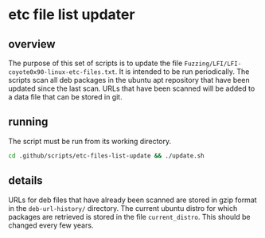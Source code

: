 # etc file list updater

## overview
The purpose of this set of scripts is to update the file `Fuzzing/LFI/LFI-coyote0x90-linux-etc-files.txt`.
It is intended to be run periodically.
The scripts scan all deb packages in the ubuntu apt repository that have been updated since the last scan.
URLs that have been scanned will be added to a data file that can be stored in git.

## running
The script must be run from its working directory.
```bash
cd .github/scripts/etc-files-list-update && ./update.sh
```

## details
URLs for deb files that have already been scanned are stored in gzip format in the `deb-url-history/` directory.
The current ubuntu distro for which packages are retrieved is stored in the file `current_distro`. This should be changed every few years.
